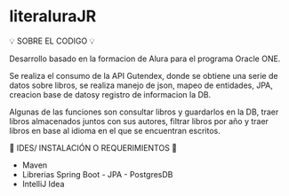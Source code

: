 # literaluraJR

💡 SOBRE EL CODIGO 💡

Desarrollo basado en la formacion de Alura para el programa Oracle ONE.

Se realiza el consumo de la API Gutendex, donde se obtiene una serie de datos sobre libros, se realiza manejo de json, mapeo de entidades, JPA, creacion base de datosy registro de informacion la DB.

Algunas de las funciones son consultar libros y guardarlos en la DB, traer libros almacenados juntos con sus autores, filtrar libros por año y traer libros en base al idioma en el que se encuentran escritos.


🌟 IDES/ INSTALACIÓN O REQUERIMIENTOS 🌟
 - Maven
 - Librerias Spring Boot - JPA - PostgresDB
 - IntelliJ Idea
